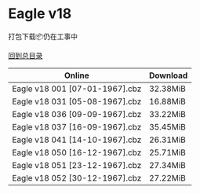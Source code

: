 # Eagle v18

打包下载📦仍在工事中

[回到总目录](/Catalogs.md)







Online | Download
--- | ---
Eagle v18 001 [07-01-1967].cbz | 32.38MiB
Eagle v18 031 [05-08-1967].cbz | 16.88MiB
Eagle v18 036 [09-09-1967].cbz | 33.22MiB
Eagle v18 037 [16-09-1967].cbz | 35.45MiB
Eagle v18 041 [14-10-1967].cbz | 26.31MiB
Eagle v18 050 [16-12-1967].cbz | 25.71MiB
Eagle v18 051 [23-12-1967].cbz | 27.34MiB
Eagle v18 052 [30-12-1967].cbz | 27.22MiB